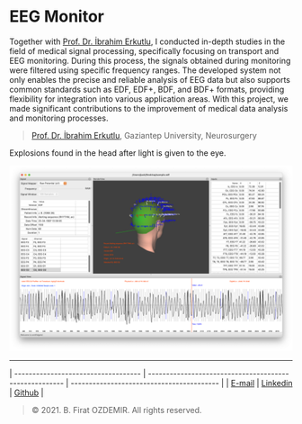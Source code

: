 # EEG Monitor

Together with [Prof. Dr. İbrahim Erkutlu](http://ibrahimerkutlu.com/Default.aspx), I conducted in-depth studies in the field of medical signal processing, specifically focusing on transport and EEG monitoring. During this process, the signals obtained during monitoring were filtered using specific frequency ranges. The developed system not only enables the precise and reliable analysis of EEG data but also supports common standards such as EDF, EDF+, BDF, and BDF+ formats, providing flexibility for integration into various application areas. With this project, we made significant contributions to the improvement of medical data analysis and monitoring processes.

> [Prof. Dr. İbrahim Erkutlu](http://ibrahimerkutlu.com/Default.aspx), Gaziantep University, Neurosurgery


Explosions found in the head after light is given to the eye.

![EEG Monitor](assets/eeg-1.png)

---

| ----------------------------------- | ------------------------------------------------------ | ----------------------------------------- |
| [E-mail](b.firat.ozdemir@gmail.com) | [Linkedin](https://www.linkedin.com/in/bfiratozdemir/) | [Github](https://github.com/JackCampbell) |


> © 2021. B. Firat OZDEMIR. All rights reserved.


